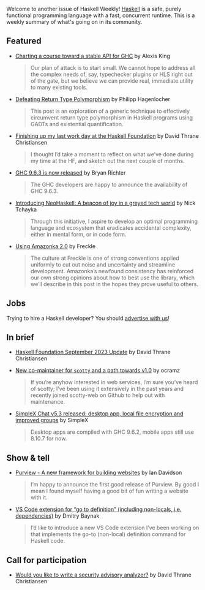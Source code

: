 Welcome to another issue of Haskell Weekly!
[Haskell](https://www.haskell.org) is a safe, purely functional programming language with a fast, concurrent runtime.
This is a weekly summary of what's going on in its community.

## Featured

- [Charting a course toward a stable API for GHC](https://discourse.haskell.org/t/charting-a-course-toward-a-stable-api-for-ghc/7646) by Alexis King
  > Our plan of attack is to start small. We cannot hope to address all the complex needs of, say, typechecker plugins or HLS right out of the gate, but we believe we can provide real, immediate utility to many existing tools. 

- [Defeating Return Type Polymorphism](https://philipphagenlocher.de/post/defeating-return-type-polymorphism/) by Philipp Hagenlocher
  > This post is an exploration of a generic technique to effectively circumvent return type polymorphism in Haskell programs using GADTs and existential quantification.
  
- [Finishing up my last work day at the Haskell Foundation](https://discourse.haskell.org/t/finishing-up-my-last-work-day-at-the-hf/7660) by David Thrane Christiansen
  > I thought I’d take a moment to reflect on what we’ve done during my time at the HF, and sketch out the next couple of months.
  
- [GHC 9.6.3 is now released](https://discourse.haskell.org/t/ghc-9-6-3-is-now-released/7682) by Bryan Richter
  > The GHC developers are happy to announce the availability of GHC 9.6.3. 
  
- [Introducing NeoHaskell: A beacon of joy in a greyed tech world](https://dev.to/neohaskell/introducing-neohaskell-a-beacon-of-joy-in-a-greyed-tech-world-4f9b) by Nick Tchayka
  > Through this initiative, I aspire to develop an optimal programming language and ecosystem that eradicates accidental complexity, either in mental form, or in code form.

- [Using Amazonka 2.0](https://tech.freckle.com/2023/09/22/using-amazonka-2-0/) by Freckle
  > The culture at Freckle is one of strong conventions applied uniformly to cut out noise and uncertainty and streamline development. Amazonka’s newfound consistency has reinforced our own strong opinions about how to best use the library, which we’ll describe in this post in the hopes they prove useful to others.


## Jobs

Trying to hire a Haskell developer?
You should [advertise with us](https://haskellweekly.news/advertising.html)!

## In brief

- [Haskell Foundation September 2023 Update](https://discourse.haskell.org/t/haskell-foundation-september-2023-update/7654) by David Thrane Christiansen

- [New co-maintainer for `scotty` and a path towards v1.0](https://discourse.haskell.org/t/new-co-maintainer-for-scotty-and-a-path-towards-v1-0/7673) by ocramz
  > If you’re anyhow interested in web services, I’m sure you’ve heard of scotty; I’ve been using it extensively in the past years and recently joined scotty-web on Github to help out with maintenance.
  
- [SimpleX Chat v5.3 released: desktop app, local file encryption and improved groups](https://www.reddit.com/r/haskell/comments/16ryvz3/simplex_chat_the_private_messenger_without_any/) by SimpleX
  > Desktop apps are compiled with GHC 9.6.2, mobile apps still use 8.10.7 for now.

## Show & tell

- [Purview - A new framework for building websites](https://discourse.haskell.org/t/purview-a-new-framework-for-building-websites/7664) by Ian Davidson
  > I’m happy to announce the first good release of Purview. By good I mean I found myself having a good bit of fun writing a website with it.
  
- [VS Code extension for “go to definition” (including non-locals, i.e. dependencies)](https://discourse.haskell.org/t/vs-code-extension-for-go-to-definition-including-non-locals-i-e-dependencies/7680) by Dmitry Baynak
  > I’d like to introduce a new VS Code extension I’ve been working on that implements the go-to (non-local) definition command for Haskell code.

## Call for participation

- [Would you like to write a security advisory analyzer?](https://discourse.haskell.org/t/would-you-like-to-write-a-security-advisory-analyzer/7638) by David Thrane Christiansen
